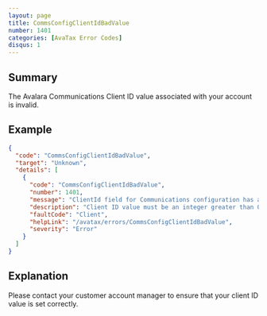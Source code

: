 ```yaml
---
layout: page
title: CommsConfigClientIdBadValue
number: 1401
categories: [AvaTax Error Codes]
disqus: 1
---
```


## Summary

The Avalara Communications Client ID value associated with your account is invalid.

## Example

```json
{
  "code": "CommsConfigClientIdBadValue",
  "target": "Unknown",
  "details": [
    {
      "code": "CommsConfigClientIdBadValue",
      "number": 1401,
      "message": "ClientId field for Communications configuration has a bad value.",
      "description": "Client ID value must be an integer greater than 0 in order to create a Communications configuration.",
      "faultCode": "Client",
      "helpLink": "/avatax/errors/CommsConfigClientIdBadValue",
      "severity": "Error"
    }
  ]
}
```

## Explanation

Please contact your customer account manager to ensure that your client ID value is set correctly.
